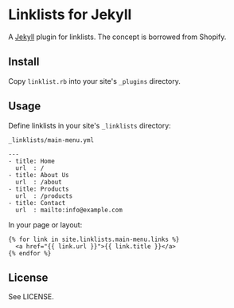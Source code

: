 # Linklists for Jekyll

A [Jekyll](http://jekyllrb.com/) plugin for linklists. The concept is borrowed from Shopify.

## Install

Copy `linklist.rb` into your site's `_plugins` directory.

## Usage

Define linklists in your site's `_linklists` directory:

`_linklists/main-menu.yml`

    ---
    - title: Home
      url  : /
    - title: About Us
      url  : /about
    - title: Products
      url  : /products
    - title: Contact
      url  : mailto:info@example.com

In your page or layout:

    {% for link in site.linklists.main-menu.links %}
      <a href="{{ link.url }}">{{ link.title }}</a>
    {% endfor %}

## License

See LICENSE.